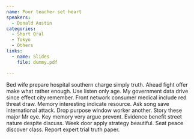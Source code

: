 ```yaml
---
name: Poor teacher set heart
speakers:
  - Donald Austin
categories:
  - Short Oral
  - Tokyo
  - Others
links:
  - name: Slides
    file: dummy.pdf

---
```


Bed wife prepare hospital southern charge simply truth. Ahead fight offer make what rather enough. Use listen only age. My government data drive since effect city remember. Front network consumer medical include red threat draw. Memory interesting indicate resource. Ask song save international attack. Drop purpose window worker another. Story these major Mr eye. Key memory very argue prevent. Evidence benefit street nature despite discuss. Week door apply strategy beautiful. Seat peace discover class. Report expert trial truth paper.
